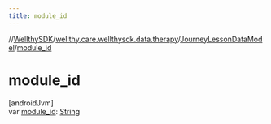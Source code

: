 ```yaml
---
title: module_id
---
```

//[WellthySDK](../../../index.html)/[wellthy.care.wellthysdk.data.therapy](../index.html)/[JourneyLessonDataModel](index.html)/[module_id](module_id.html)



# module_id



[androidJvm]\
var [module_id](module_id.html): [String](https://kotlinlang.org/api/latest/jvm/stdlib/kotlin/-string/index.html)




